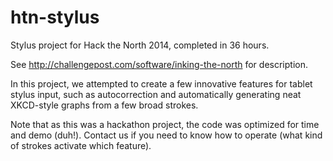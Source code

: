 htn-stylus
==========

Stylus project for Hack the North 2014, completed in 36 hours.

See http://challengepost.com/software/inking-the-north for description.

In this project, we attempted to create a few innovative features for tablet stylus input, such as autocorrection and automatically generating neat XKCD-style graphs from a few broad strokes.

Note that as this was a hackathon project, the code was optimized for time and demo (duh!). Contact us if you need to know how to operate (what kind of strokes activate which feature).
